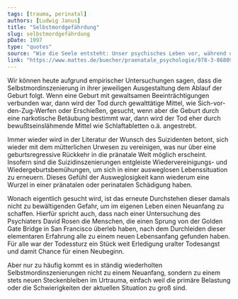 ```yaml
---
tags: [trauma, perinatal]
authors: [Ludwig Janus]
title: "Selbstmordgefährdung"
slug: selbstmordgefährdung
pDate: 1997
type: "quotes"
source: "Wie die Seele entsteht: Unser psychisches Leben vor, während und nach der Geburt"
link: "https://www.mattes.de/buecher/praenatale_psychologie/978-3-86809-036-9.html"
---
```


Wir können heute aufgrund empirischer Untersuchungen sagen, dass die Selbstmordinszenierung in ihrer jeweiligen Ausgestaltung dem Ablauf der Geburt folgt. Wenn eine Geburt mit gewaltsamen Beeinträchtigungen verbunden war, dann wird der Tod durch gewalttätige Mittel, wie Sich-vor-den-Zug-Werfen oder Erschießen, gesucht, wenn aber die Geburt durch eine narkotische Betäubung bestimmt war, dann wird der Tod eher durch bewußtseinslähmende Mittel wie Schlaftabletten o.ä. angestrebt.

Immer wieder wird in der Literatur der Wunsch des Suizidenten betont, sich wieder mit dem mütterlichen Urwesen zu vereinigen, was nur über eine geburtsregressive Rückkehr in die pränatale Welt möglich erscheint. Insofern sind die Suizidinszenierungen entgleiste Wiedervereinigungs- und Wiedergeburtsbemühungen, um sich in einer ausweglosen Lebenssituation zu erneuern. Dieses Gefühl der Ausweglosigkeit kann wiederum eine Wurzel in einer pränatalen oder perinatalen Schädigung haben.

Wonach eigentlich gesucht wird, ist das erneute Durchstehen dieser damals nicht zu bewältigenden Gefahr, um im eigenen Leben einen Neuanfang zu schaffen. Hierfür spricht auch, dass nach einer Untersuchung des Psychiaters David Rosen die Menschen, die einen Sprung von der Golden Gate Bridge in San Francisco überleb haben, nach dem Durchleiden dieser elementaren Erfahrung alle zu einem neuen Lebensanfang gefunden haben. Für alle war der Todessturz ein Stück weit Erledigung uralter Todesangst und damit Chance für einen Neubeginn.

Aber nur zu häufig kommt es in ständig wiederholten Selbstmordinszenierungen nicht zu einem Neuanfang, sondern zu einem stets neuen Steckenbleiben im Urtrauma, einfach weil die primäre Belastung oder die Schwierigkeiten der aktuellen Situation zu groß sind.
